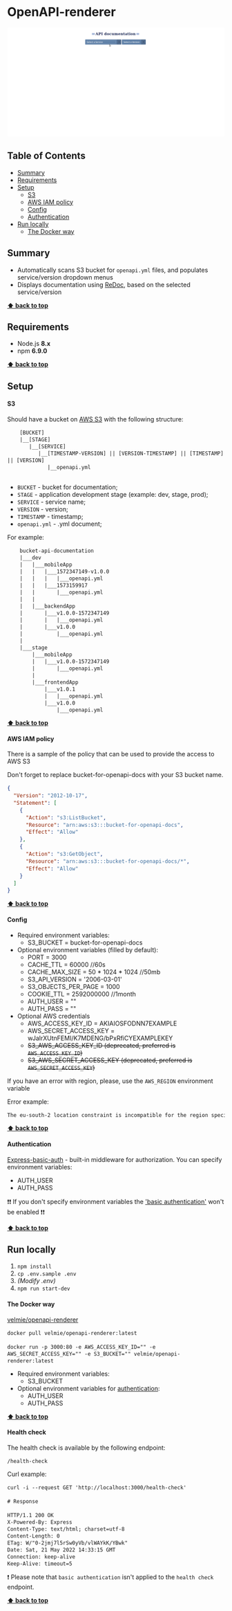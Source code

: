 # OpenAPI-renderer

![](public/api-renderer.gif)

## Table of Contents

* [Summary](#summary)
* [Requirements](#requirements)
* [Setup](#setup)
    * [S3](#s3)
    * [AWS IAM policy](#aws-iam-policy)
    * [Config](#config)
    * [Authentication](#authentication)
* [Run locally](#run-locally)
    * [The Docker way](#the-docker-way)

## Summary
* Automatically scans S3 bucket for `openapi.yml` files, and populates service/version dropdown menus
* Displays documentation using [ReDoc](https://github.com/Redocly/redoc), based on the selected service/version

**[⬆ back to top](#openapi-renderer)**

## Requirements

* Node.js **8.x**
* npm **6.9.0**

**[⬆ back to top](#openapi-renderer)**

## Setup
#### S3
Should have a bucket on [AWS S3](https://aws.amazon.com/ru/) with the following structure:
```
    [BUCKET]
    |__[STAGE]
       |__[SERVICE]
          |__[TIMESTAMP-VERSION] || [VERSION-TIMESTAMP] || [TIMESTAMP] || [VERSION] 
             |__openapi.yml
   
```
* `BUCKET` - bucket for documentation;
* `STAGE` - application development stage (example: dev, stage, prod);
* `SERVICE` - service name;
* `VERSION` - version;
* `TIMESTAMP` - timestamp;
* `openapi.yml` - .yml document;

For example:
```
    bucket-api-documentation
    |___dev
    |   |___mobileApp
    |   |   |___1572347149-v1.0.0 
    |   |   |   |___openapi.yml    
    |   |   |___1573159917
    |   |       |___openapi.yml
    |   |
    |   |___backendApp 
    |       |___v1.0.0-1572347149
    |       |   |___openapi.yml   
    |       |___v1.0.0 
    |           |___openapi.yml 
    |
    |___stage
        |___mobileApp   
        |   |___v1.0.0-1572347149
        |       |___openapi.yml
        |
        |___frontendApp 
            |___v1.0.1
            |   |___openapi.yml   
            |___v1.0.0 
                |___openapi.yml   
```

**[⬆ back to top](#openapi-renderer)**

#### AWS IAM policy

There is a sample of the policy that can be used to provide the access to AWS S3

Don't forget to replace bucket-for-openapi-docs with your S3 bucket name.

```JSON
{
  "Version": "2012-10-17",
  "Statement": [
    {
      "Action": "s3:ListBucket",
      "Resource": "arn:aws:s3:::bucket-for-openapi-docs",
      "Effect": "Allow"
    },
    {
      "Action": "s3:GetObject",
      "Resource": "arn:aws:s3:::bucket-for-openapi-docs/*",
      "Effect": "Allow"
    }
  ]
}
````

**[⬆ back to top](#openapi-renderer)**

#### Config
- Required environment variables:
    * S3_BUCKET           = bucket-for-openapi-docs
- Optional environment variables (filled by default):
    * PORT                = 3000
    * CACHE_TTL           = 60000 //60s
    * CACHE_MAX_SIZE      = 50 * 1024 * 1024 //50mb
    * S3_API_VERSION      = '2006-03-01'
    * S3_OBJECTS_PER_PAGE = 1000
    * COOKIE_TTL          = 2592000000 //1month
    * AUTH_USER           = ""
    * AUTH_PASS           = ""
- Optional AWS credentials
  * AWS_ACCESS_KEY_ID     = AKIAIOSFODNN7EXAMPLE
  * AWS_SECRET_ACCESS_KEY = wJalrXUtnFEMI/K7MDENG/bPxRfiCYEXAMPLEKEY
  * ~~S3_AWS_ACCESS_KEY_ID (deprecated, preferred is ``AWS_ACCESS_KEY_ID``)~~
  * ~~S3_AWS_SECRET_ACCESS_KEY  (deprecated, preferred is ``AWS_SECRET_ACCESS_KEY``)~~


If you have an error with region, please, use the ``AWS_REGION`` environment variable

Error example:
```bash
The eu-south-2 location constraint is incompatible for the region specific endpoint this request was sent to.
```

**[⬆ back to top](#openapi-renderer)**

#### Authentication
[Express-basic-auth](https://www.npmjs.com/package/express-basic-auth) - built-in middleware for authorization.
You can specify environment variables:
 - AUTH_USER
 - AUTH_PASS

:exclamation::exclamation: If you don't specify environment variables the ['basic authentication'](https://en.wikipedia.org/wiki/Basic_access_authentication) won't be enabled :exclamation::exclamation:
 
**[⬆ back to top](#openapi-renderer)**

## Run locally
1. `npm install`
2. `cp .env.sample .env`
3. _(Modify .env)_
4. `npm run start-dev`


#### The Docker way
[velmie/openapi-renderer](https://hub.docker.com/r/velmie/openapi-renderer)
```
docker pull velmie/openapi-renderer:latest

docker run -p 3000:80 -e AWS_ACCESS_KEY_ID="" -e AWS_SECRET_ACCESS_KEY="" -e S3_BUCKET="" velmie/openapi-renderer:latest
```
- Required environment variables:
    * S3_BUCKET
- Optional environment variables for [authentication](#authentication):
    * AUTH_USER
    * AUTH_PASS

**[⬆ back to top](#openapi-renderer)**

#### Health check

The health check is available by the following endpoint:
```
/health-check
```
Curl example:
```shell
curl -i --request GET 'http://localhost:3000/health-check'

# Response

HTTP/1.1 200 OK
X-Powered-By: Express
Content-Type: text/html; charset=utf-8
Content-Length: 0
ETag: W/"0-2jmj7l5rSw0yVb/vlWAYkK/YBwk"
Date: Sat, 21 May 2022 14:33:15 GMT
Connection: keep-alive
Keep-Alive: timeout=5
```

:exclamation: Please note that ``basic authentication`` isn't applied to the ``health check`` endpoint.


**[⬆ back to top](#openapi-renderer)**
